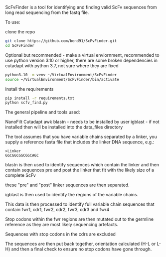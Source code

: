 ScFvFinder is a tool for identifying and finding valid ScFv sequences from long read sequencing from the fastq file.


To use:

clone the repo

```bash
git clone https://github.com/bend91/ScFvFinder.git
cd ScFvFinder
```
Optional but recommended - make a virtual enviornment, recommended to use python version 3.10 or higher, there are some broken dependencies in cutadapt with python 3.7, not sure where they are fixed
```bash
python3.10 -m venv ~/VirtualEnvironment/ScFvFinder
source ~/VirtualEnvironment/ScFvFinder/bin/activate
```
Install the requirements
```bash
pip install -r requirements.txt
python scfv_find.py
```

The general pipeline and tools used:

NanoFilt
Cutadapt
awk
blastn - needs to be installed by user
igblast - if not installed then will be installed into the data_files directory





The tool assumes that you have variable chains separated by a linker, you supply a reference fasta file that includes the linker DNA sequence, e.g.:

```fasta
>Linker
GGCGGCGGCGGCAGC
```


blastn is then used to identify sequences which contain the linker and then contain sequences pre and post the linker that fit with the likely size of a complete ScFv

these "pre" and "post" linker sequences are then separated.

igblast is then used to identify the regions of the variable chains.

This data is then processed to identify full variable chain sequences that contain fwr1, cdr1, fwr2, cdr2, fwr3, cdr3 and fwr4

Stop codons within the fwr regions are then mutated out to the germline reference as they are most likely sequencing artefacts.

Sequences with stop codons in the cdrs are excluded

The sequences are then put back together, orientation calculated (H-L or L-H) and then a final check to ensure no stop codons have gone through.

